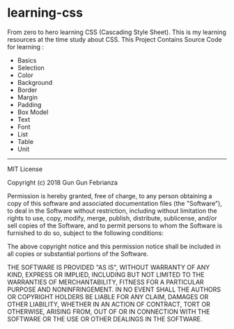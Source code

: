 # learning-css
From zero to hero learning CSS (Cascading Style Sheet).
This is my learning resources at the time study about CSS.
This Project Contains Source Code for learning :
<ul>
  <li>Basics</li>
  <li>Selection</li>
  <li>Color</li>
  <li>Background</li>
  <li>Border</li>
  <li>Margin</li>
  <li>Padding</li>
  <li>Box Model</li>
  <li>Text</li>
  <li>Font</li>
  <li>List</li>
  <li>Table</li>
  <li>Unit</li>
</ul>



---------------------------------------------------------------------------------------------------------------------------------
MIT License

Copyright (c) 2018 Gun Gun Febrianza

Permission is hereby granted, free of charge, to any person obtaining a copy
of this software and associated documentation files (the "Software"), to deal
in the Software without restriction, including without limitation the rights
to use, copy, modify, merge, publish, distribute, sublicense, and/or sell
copies of the Software, and to permit persons to whom the Software is
furnished to do so, subject to the following conditions:

The above copyright notice and this permission notice shall be included in all
copies or substantial portions of the Software.

THE SOFTWARE IS PROVIDED "AS IS", WITHOUT WARRANTY OF ANY KIND, EXPRESS OR
IMPLIED, INCLUDING BUT NOT LIMITED TO THE WARRANTIES OF MERCHANTABILITY,
FITNESS FOR A PARTICULAR PURPOSE AND NONINFRINGEMENT. IN NO EVENT SHALL THE
AUTHORS OR COPYRIGHT HOLDERS BE LIABLE FOR ANY CLAIM, DAMAGES OR OTHER
LIABILITY, WHETHER IN AN ACTION OF CONTRACT, TORT OR OTHERWISE, ARISING FROM,
OUT OF OR IN CONNECTION WITH THE SOFTWARE OR THE USE OR OTHER DEALINGS IN THE
SOFTWARE.

